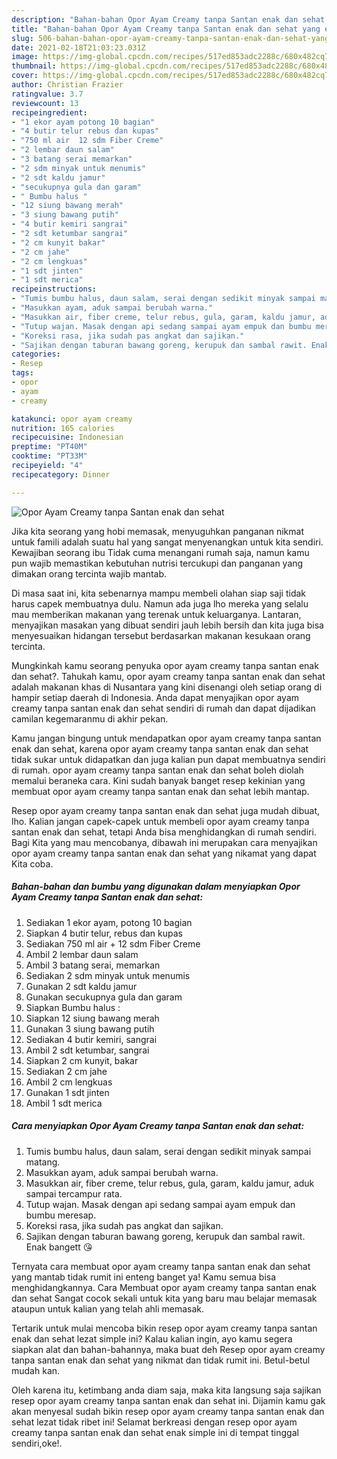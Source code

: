 ```yaml
---
description: "Bahan-bahan Opor Ayam Creamy tanpa Santan enak dan sehat yang enak Untuk Jualan"
title: "Bahan-bahan Opor Ayam Creamy tanpa Santan enak dan sehat yang enak Untuk Jualan"
slug: 506-bahan-bahan-opor-ayam-creamy-tanpa-santan-enak-dan-sehat-yang-enak-untuk-jualan
date: 2021-02-18T21:03:23.031Z
image: https://img-global.cpcdn.com/recipes/517ed853adc2288c/680x482cq70/opor-ayam-creamy-tanpa-santan-enak-dan-sehat-foto-resep-utama.jpg
thumbnail: https://img-global.cpcdn.com/recipes/517ed853adc2288c/680x482cq70/opor-ayam-creamy-tanpa-santan-enak-dan-sehat-foto-resep-utama.jpg
cover: https://img-global.cpcdn.com/recipes/517ed853adc2288c/680x482cq70/opor-ayam-creamy-tanpa-santan-enak-dan-sehat-foto-resep-utama.jpg
author: Christian Frazier
ratingvalue: 3.7
reviewcount: 13
recipeingredient:
- "1 ekor ayam potong 10 bagian"
- "4 butir telur rebus dan kupas"
- "750 ml air  12 sdm Fiber Creme"
- "2 lembar daun salam"
- "3 batang serai memarkan"
- "2 sdm minyak untuk menumis"
- "2 sdt kaldu jamur"
- "secukupnya gula dan garam"
- " Bumbu halus "
- "12 siung bawang merah"
- "3 siung bawang putih"
- "4 butir kemiri sangrai"
- "2 sdt ketumbar sangrai"
- "2 cm kunyit bakar"
- "2 cm jahe"
- "2 cm lengkuas"
- "1 sdt jinten"
- "1 sdt merica"
recipeinstructions:
- "Tumis bumbu halus, daun salam, serai dengan sedikit minyak sampai matang."
- "Masukkan ayam, aduk sampai berubah warna."
- "Masukkan air, fiber creme, telur rebus, gula, garam, kaldu jamur, aduk sampai tercampur rata."
- "Tutup wajan. Masak dengan api sedang sampai ayam empuk dan bumbu meresap."
- "Koreksi rasa, jika sudah pas angkat dan sajikan."
- "Sajikan dengan taburan bawang goreng, kerupuk dan sambal rawit. Enak bangett 😘"
categories:
- Resep
tags:
- opor
- ayam
- creamy

katakunci: opor ayam creamy 
nutrition: 165 calories
recipecuisine: Indonesian
preptime: "PT40M"
cooktime: "PT33M"
recipeyield: "4"
recipecategory: Dinner

---
```



![Opor Ayam Creamy tanpa Santan enak dan sehat](https://img-global.cpcdn.com/recipes/517ed853adc2288c/680x482cq70/opor-ayam-creamy-tanpa-santan-enak-dan-sehat-foto-resep-utama.jpg)

Jika kita seorang yang hobi memasak, menyuguhkan panganan nikmat untuk famili adalah suatu hal yang sangat menyenangkan untuk kita sendiri. Kewajiban seorang ibu Tidak cuma menangani rumah saja, namun kamu pun wajib memastikan kebutuhan nutrisi tercukupi dan panganan yang dimakan orang tercinta wajib mantab.

Di masa  saat ini, kita sebenarnya mampu membeli olahan siap saji tidak harus capek membuatnya dulu. Namun ada juga lho mereka yang selalu mau memberikan makanan yang terenak untuk keluarganya. Lantaran, menyajikan masakan yang dibuat sendiri jauh lebih bersih dan kita juga bisa menyesuaikan hidangan tersebut berdasarkan makanan kesukaan orang tercinta. 



Mungkinkah kamu seorang penyuka opor ayam creamy tanpa santan enak dan sehat?. Tahukah kamu, opor ayam creamy tanpa santan enak dan sehat adalah makanan khas di Nusantara yang kini disenangi oleh setiap orang di hampir setiap daerah di Indonesia. Anda dapat menyajikan opor ayam creamy tanpa santan enak dan sehat sendiri di rumah dan dapat dijadikan camilan kegemaranmu di akhir pekan.

Kamu jangan bingung untuk mendapatkan opor ayam creamy tanpa santan enak dan sehat, karena opor ayam creamy tanpa santan enak dan sehat tidak sukar untuk didapatkan dan juga kalian pun dapat membuatnya sendiri di rumah. opor ayam creamy tanpa santan enak dan sehat boleh diolah memalui beraneka cara. Kini sudah banyak banget resep kekinian yang membuat opor ayam creamy tanpa santan enak dan sehat lebih mantap.

Resep opor ayam creamy tanpa santan enak dan sehat juga mudah dibuat, lho. Kalian jangan capek-capek untuk membeli opor ayam creamy tanpa santan enak dan sehat, tetapi Anda bisa menghidangkan di rumah sendiri. Bagi Kita yang mau mencobanya, dibawah ini merupakan cara menyajikan opor ayam creamy tanpa santan enak dan sehat yang nikamat yang dapat Kita coba.

<!--inarticleads1-->

##### Bahan-bahan dan bumbu yang digunakan dalam menyiapkan Opor Ayam Creamy tanpa Santan enak dan sehat:

1. Sediakan 1 ekor ayam, potong 10 bagian
1. Siapkan 4 butir telur, rebus dan kupas
1. Sediakan 750 ml air + 12 sdm Fiber Creme
1. Ambil 2 lembar daun salam
1. Ambil 3 batang serai, memarkan
1. Sediakan 2 sdm minyak untuk menumis
1. Gunakan 2 sdt kaldu jamur
1. Gunakan secukupnya gula dan garam
1. Siapkan  Bumbu halus :
1. Siapkan 12 siung bawang merah
1. Gunakan 3 siung bawang putih
1. Sediakan 4 butir kemiri, sangrai
1. Ambil 2 sdt ketumbar, sangrai
1. Siapkan 2 cm kunyit, bakar
1. Sediakan 2 cm jahe
1. Ambil 2 cm lengkuas
1. Gunakan 1 sdt jinten
1. Ambil 1 sdt merica




<!--inarticleads2-->

##### Cara menyiapkan Opor Ayam Creamy tanpa Santan enak dan sehat:

1. Tumis bumbu halus, daun salam, serai dengan sedikit minyak sampai matang.
1. Masukkan ayam, aduk sampai berubah warna.
1. Masukkan air, fiber creme, telur rebus, gula, garam, kaldu jamur, aduk sampai tercampur rata.
1. Tutup wajan. Masak dengan api sedang sampai ayam empuk dan bumbu meresap.
1. Koreksi rasa, jika sudah pas angkat dan sajikan.
1. Sajikan dengan taburan bawang goreng, kerupuk dan sambal rawit. Enak bangett 😘




Ternyata cara membuat opor ayam creamy tanpa santan enak dan sehat yang mantab tidak rumit ini enteng banget ya! Kamu semua bisa menghidangkannya. Cara Membuat opor ayam creamy tanpa santan enak dan sehat Sangat cocok sekali untuk kita yang baru mau belajar memasak ataupun untuk kalian yang telah ahli memasak.

Tertarik untuk mulai mencoba bikin resep opor ayam creamy tanpa santan enak dan sehat lezat simple ini? Kalau kalian ingin, ayo kamu segera siapkan alat dan bahan-bahannya, maka buat deh Resep opor ayam creamy tanpa santan enak dan sehat yang nikmat dan tidak rumit ini. Betul-betul mudah kan. 

Oleh karena itu, ketimbang anda diam saja, maka kita langsung saja sajikan resep opor ayam creamy tanpa santan enak dan sehat ini. Dijamin kamu gak akan menyesal sudah bikin resep opor ayam creamy tanpa santan enak dan sehat lezat tidak ribet ini! Selamat berkreasi dengan resep opor ayam creamy tanpa santan enak dan sehat enak simple ini di tempat tinggal sendiri,oke!.

